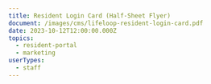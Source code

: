 ```yaml
---
title: Resident Login Card (Half-Sheet Flyer)
document: /images/cms/lifeloop-resident-login-card.pdf
date: 2023-10-12T12:00:00.000Z
topics:
  - resident-portal
  - marketing
userTypes:
  - staff
---
```

